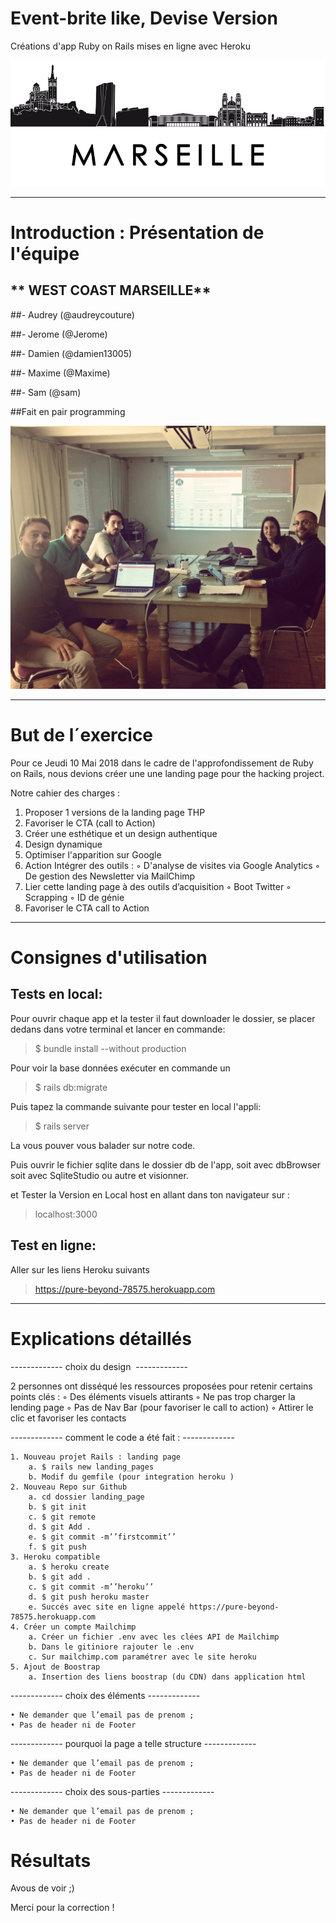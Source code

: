 # Event-brite like, Devise Version
Créations d'app Ruby on Rails mises en ligne avec Heroku



![alt tag](images/img-marseille-3.png)

-------------

# Introduction : Présentation de l'équipe

## ** WEST COAST MARSEILLE**

##- Audrey (@audreycouture)

##- Jerome (@Jerome)

##- Damien (@damien13005)

##- Maxime (@Maxime)

##- Sam (@sam)


##Fait en pair programming

![alt tag](images/pairProgramming.jpg)

-------------

# But de l´exercice

Pour ce Jeudi 10 Mai 2018 dans le cadre de l'approfondissement de Ruby on Rails, nous devions créer une une landing page pour the hacking project.

Notre cahier des charges :

1. Proposer 1 versions de la landing page THP
2. Favoriser le CTA (call to Action)
3. Créer une esthétique et un design authentique
4. Design dynamique
5. Optimiser l'apparition sur Google
6. Action Intégrer des outils : 
        ◦ D'analyse de visites via Google Analytics
        ◦ De gestion des Newsletter via MailChimp
7.  Lier cette landing page à des outils d’acquisition
        ◦ Boot Twitter
        ◦ Scrapping
        ◦ ID de génie
8. Favoriser le CTA call to Action
------------   



# Consignes d'utilisation

## Tests en local:

Pour ouvrir chaque app et la tester il faut downloader le dossier, se placer dedans dans votre terminal et lancer en commande:

> $ bundle install --without production


Pour voir la base données exécuter en commande un

> $ rails db:migrate

Puis tapez la commande suivante pour tester en local l'appli:

> $ rails server

La vous pouver vous balader sur notre code.

Puis ouvrir le fichier sqlite dans le dossier db de l'app, soit avec dbBrowser soit avec SqliteStudio ou autre et visionner.

et Tester la Version en Local host en allant dans ton navigateur sur :

> localhost:3000



## Test en ligne:

Aller sur les liens Heroku suivants


> https://pure-beyond-78575.herokuapp.com



------------


# Explications détaillés 

------------- choix du design  -------------

2 personnes ont disséqué  les ressources proposées pour retenir certains points clés : 
        ◦ Des éléments visuels attirants
        ◦ Ne pas trop charger la lending page
        ◦ Pas de Nav Bar (pour favoriser le call to action) 
        ◦ Attirer le clic et favoriser les contacts 

------------- comment le code a été fait : -------------

    1. Nouveau projet Rails : landing page
        a. $ rails new landing_pages
        b. Modif du gemfile (pour integration heroku ) 
    2. Nouveau Repo sur Github
        a. cd dossier landing_page
        b. $ git init 
        c. $ git remote
        d. $ git Add . 
        e. $ git commit -m’’firstcommit’’
        f. $ git push 
    3. Heroku compatible
        a. $ heroku create
        b. $ git add .
        c. $ git commit -m’’heroku’’
        d. $ git push heroku master
        e. Succés avec site en ligne appelé https://pure-beyond-78575.herokuapp.com
    4. Créer un compte Mailchimp 
        a. Créer un fichier .env avec les clées API de Mailchimp
        b. Dans le gitiniore rajouter le .env
        c. Sur mailchimp.com paramétrer avec le site heroku  
    5. Ajout de Boostrap
        a. Insertion des liens boostrap (du CDN) dans application html  

-------------  choix des éléments -------------

    • Ne demander que l’email pas de prenom ; 
    • Pas de header ni de Footer 
    

------------- pourquoi la page a telle structure -------------

    • Ne demander que l’email pas de prenom ; 
    • Pas de header ni de Footer 

------------- choix des sous-parties ------------- 

    • Ne demander que l’email pas de prenom ; 
    • Pas de header ni de Footer 


# Résultats

Avous de voir ;)


Merci pour la correction ! 
